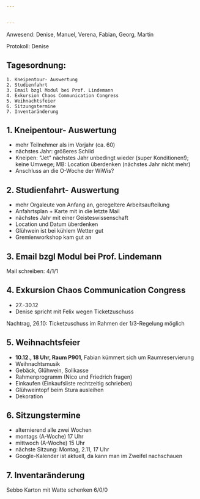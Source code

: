 ```yaml
---


---
```


Anwesend: Denise, Manuel, Verena, Fabian, Georg, Martin

Protokoll: Denise

## Tagesordnung:
	1. Kneipentour- Auswertung
	2. Studienfahrt
	3. Email bzgl Modul bei Prof. Lindemann
	4. Exkursion Chaos Communication Congress
	5. Weihnachtsfeier
	6. Sitzungstermine
	7. Inventaränderung

## 1. Kneipentour- Auswertung
* mehr Teilnehmer als im Vorjahr (ca. 60)
* nächstes Jahr: größeres Schild
* Kneipen: "Jet" nächstes Jahr unbedingt wieder (super Konditionen!); keine Umwege; MB: Location überdenken (nächstes Jahr nicht mehr)
* Anschluss an die O-Woche der WiWis?

## 2. Studienfahrt- Auswertung
* mehr Orgaleute von Anfang an, geregeltere Arbeitsaufteilung 
* Anfahrtsplan + Karte mit in die letzte Mail
* nächstes Jahr mit einer Geisteswissenschaft 
* Location und Datum überdenken
* Glühwein ist bei kühlem Wetter gut
* Gremienworkshop kam gut an

## 3. Email bzgl Modul bei Prof. Lindemann

Mail schreiben:
4/1/1

## 4. Exkursion Chaos Communication Congress
* 27.-30.12
* Denise spricht mit Felix wegen Ticketzuschuss

Nachtrag, 26.10: Ticketzuschuss im Rahmen der 1/3-Regelung möglich

## 5. Weihnachtsfeier
* **10.12., 18 Uhr, Raum P901**, Fabian kümmert sich um Raumreservierung
* Weihnachtsmusik
* Gebäck, Glühwein, Solikasse
* Rahmenprogramm (Nico und Friedrich fragen)
* Einkaufen (Einkaufsliste rechtzeitig schrieben)
* Glühweintopf beim Stura ausleihen
* Dekoration

## 6. Sitzungstermine
* alternierend alle zwei Wochen
 * montags (A-Woche) 17 Uhr
 * mittwoch (A-Woche) 15 Uhr
* nächste Sitzung: Montag, 2.11, 17 Uhr
* Google-Kalender ist aktuell, da kann man im Zweifel nachschauen

## 7. Inventaränderung
Sebbo Karton mit Watte schenken
6/0/0
